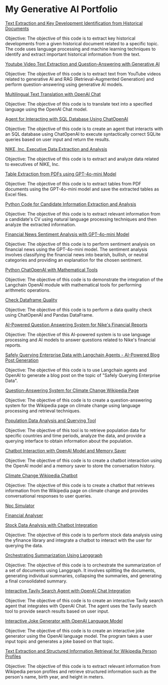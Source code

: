 # My Generative AI Portfolio

[Text Extraction and Key Development Identification from Historical Documents](https://github.com/Patotricks15/Generative-AI-projects/tree/main/timeline_generator)

Objective: The objective of this code is to extract key historical developments from a given historical document related to a specific topic. The code uses language processing and machine learning techniques to identify and extract important historical information from the text.

[Youtube Video Text Extraction and Question-Answering with Generative AI](https://github.com/Patotricks15/Generative-AI-projects/tree/main/question_answering_youtube_videos)

Objective: The objective of this code is to extract text from YouTube videos related to generative AI and RAG (Retrieval-Augmented Generation) and perform question-answering using generative AI models.

[Multilingual Text Translation with OpenAI Chat](https://github.com/Patotricks15/Generative-AI-projects/tree/main/simple_translator)

Objective: The objective of this code is to translate text into a specified language using the OpenAI Chat model.

[Agent for Interacting with SQL Database Using ChatOpenAI](https://github.com/Patotricks15/Generative-AI-projects/tree/main/question_answering_database)

Objective: The objective of this code is to create an agent that interacts with an SQL database using ChatOpenAI to execute syntactically correct SQLite queries based on user input and return the results.

[NIKE, Inc. Executive Data Extraction and Analysis](https://github.com/Patotricks15/Generative-AI-projects/tree/main/nike_executive_officers_information_extraction)

Objective: The objective of this code is to extract and analyze data related to executives of NIKE, Inc.

[Table Extraction from PDFs using GPT-4o-mini Model](https://github.com/Patotricks15/Generative-AI-projects/tree/main/extracting_dataframe_from_paper)

Objective: The objective of this code is to extract tables from PDF documents using the GPT-4o-mini model and save the extracted tables as Excel files.

[Python Code for Candidate Information Extraction and Analysis](https://github.com/Patotricks15/Generative-AI-projects/tree/main/cv_analyzer)

Objective: The objective of this code is to extract relevant information from a candidate's CV using natural language processing techniques and then analyze the extracted information.

[Financial News Sentiment Analysis with GPT-4o-mini Model](https://github.com/Patotricks15/Generative-AI-projects/tree/main/twitter_financial_news_sentiment)

Objective: The objective of this code is to perform sentiment analysis on financial news using the GPT-4o-mini model. The sentiment analysis involves classifying the financial news into bearish, bullish, or neutral categories and providing an explanation for the chosen sentiment.

[Python ChatOpenAI with Mathematical Tools](https://github.com/Patotricks15/Generative-AI-projects/tree/main/simple_calculator_tool)

Objective: The objective of this code is to demonstrate the integration of the Langchain OpenAI module with mathematical tools for performing arithmetic operations.

[Check Dataframe Quality](https://github.com/Patotricks15/Generative-AI-projects/tree/main/check_dataframe_quality)

Objective: The objective of this code is to perform a data quality check using ChatOpenAI and Pandas DataFrame.

[AI-Powered Question Answering System for Nike's Financial Reports](https://github.com/Patotricks15/Generative-AI-projects/tree/main/question_answering_pdf)

Objective: The objective of this AI-powered system is to use language processing and AI models to answer questions related to Nike's financial reports.

[Safely Querying Enterprise Data with Langchain Agents - AI-Powered Blog Post Generation](https://github.com/Patotricks15/Generative-AI-projects/tree/main/summarizing_text)

Objective: The objective of this code is to use Langchain agents and OpenAI to generate a blog post on the topic of "Safely Querying Enterprise Data".

[Question-Answering System for Climate Change Wikipedia Page](https://github.com/Patotricks15/Generative-AI-projects/tree/main/question_answering_website)

Objective: The objective of this code is to create a question-answering system for the Wikipedia page on climate change using language processing and retrieval techniques.

[Population Data Analysis and Querying Tool](https://github.com/Patotricks15/Generative-AI-projects/tree/main/question_answering_world_bank_data)

Objective: The objective of this tool is to retrieve population data for specific countries and time periods, analyze the data, and provide a querying interface to obtain information about the population.

[Chatbot Interaction with OpenAI Model and Memory Saver](https://github.com/Patotricks15/Generative-AI-projects/tree/main/chatbot)

Objective: The objective of this code is to create a chatbot interaction using the OpenAI model and a memory saver to store the conversation history.

[Climate Change Wikipedia Chatbot](https://github.com/Patotricks15/Generative-AI-projects/tree/main/conversational_website)

Objective: The objective of this code is to create a chatbot that retrieves information from the Wikipedia page on climate change and provides conversational responses to user queries.

[Npc Simulator](https://github.com/Patotricks15/Generative-AI-projects/tree/main/npc_simulator)


[Financial Analyser](https://github.com/Patotricks15/Generative-AI-projects/tree/main/financial_analyser)


[Stock Data Analysis with Chatbot Integration](https://github.com/Patotricks15/Generative-AI-projects/tree/main/question_answering_yfinance_dataframe)

Objective: The objective of this code is to perform stock data analysis using the yfinance library and integrate a chatbot to interact with the user for querying the data.

[Orchestrating Summarization Using Langgraph](https://github.com/Patotricks15/Generative-AI-projects/tree/main/orchestrating_summarization_using_langgraph)

Objective: The objective of this code is to orchestrate the summarization of a set of documents using Langgraph. It involves splitting the documents, generating individual summaries, collapsing the summaries, and generating a final consolidated summary.

[Interactive Tavily Search Agent with OpenAI Chat Integration](https://github.com/Patotricks15/Generative-AI-projects/tree/main/search_tavily_agent)

Objective: The objective of this code is to create an interactive Tavily search agent that integrates with OpenAI Chat. The agent uses the Tavily search tool to provide search results based on user input.

[Interactive Joke Generator with OpenAI Language Model](https://github.com/Patotricks15/Generative-AI-projects/tree/main/joker)

Objective: The objective of this code is to create an interactive joke generator using the OpenAI language model. The program takes a user input topic and generates a joke based on that topic.

[Text Extraction and Structured Information Retrieval for Wikipedia Person Profiles](https://github.com/Patotricks15/Generative-AI-projects/tree/main/person_information_extractor)

Objective: The objective of this code is to extract relevant information from Wikipedia person profiles and retrieve structured information such as the person's name, birth year, and height in meters.

